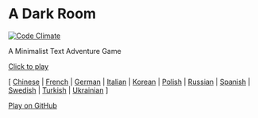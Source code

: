 A Dark Room
===========
[![Code Climate](https://codeclimate.com/github/Continuities/adarkroom/badges/gpa.svg)](https://codeclimate.com/github/Continuities/adarkroom)

A Minimalist Text Adventure Game

[Click to play](http://adarkroom.doublespeakgames.com/)

[
  [Chinese](http://adarkroom.doublespeakgames.com/?lang=cn)   |
  [French](http://adarkroom.doublespeakgames.com/?lang=fr)    |
  [German](http://adarkroom.doublespeakgames.com/?lang=de)    |
  [Italian](http://adarkroom.doublespeakgames.com/?lang=it)   |
  [Korean](http://adarkroom.doublespeakgames.com/?lang=kr)    |
  [Polish](http://adarkroom.doublespeakgames.com/?lang=pl)    |
  [Russian](http://adarkroom.doublespeakgames.com/?lang=ru)   |
  [Spanish](http://adarkroom.doublespeakgames.com/?lang=es)   |
  [Swedish](http://adarkroom.doublespeakgames.com/?lang=sv)   |
  [Turkish](http://adarkroom.doublespeakgames.com/?lang=tr)   |
  [Ukrainian](http://adarkroom.doublespeakgames.com/?lang=uk) 
]


[Play on GitHub](http://continuities.github.io/adarkroom)
